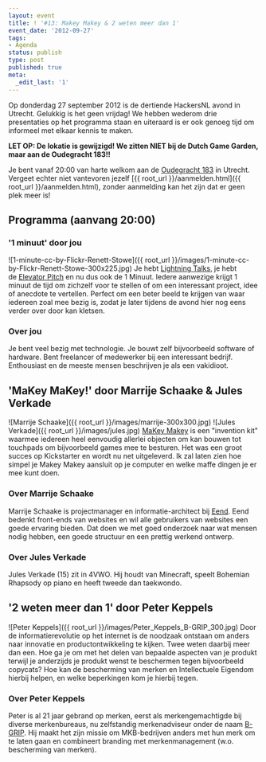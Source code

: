 ```yaml
---
layout: event
title: ! '#13: Makey Makey & 2 weten meer dan 1'
event_date: '2012-09-27'
tags:
- Agenda
status: publish
type: post
published: true
meta:
  _edit_last: '1'
---
```

Op donderdag 27 september 2012 is de dertiende HackersNL avond in Utrecht. Gelukkig is het geen vrijdag! We hebben wederom drie presentaties op het programma staan en uiteraard is er ook genoeg tijd om informeel met elkaar kennis te maken.

**LET OP: De lokatie is gewijzigd! We zitten NIET bij de Dutch Game Garden, maar aan de Oudegracht 183!!**

Je bent vanaf 20:00 van harte welkom aan de [Oudegracht 183](http://g.co/maps/zzqs3) in Utrecht. Vergeet echter niet vantevoren jezelf [{{ root_url }}/aanmelden.html]({{ root_url }}/aanmelden.html), zonder aanmelding kan het zijn dat er geen plek meer is!

## Programma (aanvang 20:00)

### '1 minuut' door jou
![1-minute-cc-by-Flickr-Renett-Stowe]({{ root_url }}/images/1-minute-cc-by-Flickr-Renett-Stowe-300x225.jpg)
Je hebt [Lightning Talks](https://secure.wikimedia.org/wikipedia/en/wiki/Lightning_Talk), je hebt de [Elevator Pitch](https://secure.wikimedia.org/wikipedia/en/wiki/Elevator_pitch) en nu dus ook de 1 Minuut. Iedere aanwezige krijgt 1 minuut de tijd om zichzelf voor te stellen of om een interessant project, idee of anecdote te vertellen. Perfect om een beter beeld te krijgen van waar iedereen zoal mee bezig is, zodat je later tijdens de avond hier nog eens verder over door kan kletsen.

### Over jou

Je bent veel bezig met technologie. Je bouwt zelf bijvoorbeeld software of hardware. Bent freelancer of medewerker bij een interessant bedrijf. Enthousiast en de meeste mensen beschrijven je als een vakidioot.

## 'MaKey MaKey!' door Marrije Schaake &amp; Jules Verkade

![Marrije Schaake]({{ root_url }}/images/marrije-300x300.jpg)
![Jules Verkade]({{ root_url }}/images/jules.jpg)
[MaKey Makey](http://www.makeymakey.com) is een "invention kit" waarmee iedereen heel eenvoudig allerlei objecten om kan bouwen tot touchpads om bijvoorbeeld games mee te besturen. Het was een groot succes op Kickstarter en wordt nu net uitgeleverd. Ik zal laten zien hoe simpel je Makey Makey aansluit op je computer en welke maffe dingen je er mee kunt doen.

### Over Marrije Schaake

Marrije Schaake is projectmanager en informatie-architect bij <a href="http://eend.nl">Eend</a>. Eend bedenkt front-ends van websites en wil alle gebruikers van websites een goede ervaring bieden. Dat doen we met goed onderzoek naar wat mensen nodig hebben, een goede structuur en een prettig werkend ontwerp.

### Over Jules Verkade

Jules Verkade (15) zit in 4VWO. Hij houdt van Minecraft, speelt Bohemian Rhapsody op piano en heeft tweede dan taekwondo.

## '2 weten meer dan 1' door Peter Keppels

![Peter Keppels]({{ root_url }}/images/Peter_Keppels_B-GRIP_300.jpg)
Door de informatierevolutie op het internet is de noodzaak ontstaan om anders naar innovatie en productontwikkeling te kijken. Twee weten daarbij meer dan een. Hoe ga je om met het delen van bepaalde aspecten van je produkt terwijl je anderzijds je produkt wenst te beschermen tegen bijvoorbeeld copycats? Hoe kan de bescherming van merken en Intellectuele Eigendom hierbij helpen, en welke beperkingen kom je hierbij tegen.

### Over Peter Keppels

Peter is al 21 jaar gebrand op merken, eerst als merkengemachtigde bij diverse merkenbureaus, nu zelfstandig merkenadviseur onder de naam <a href="http://http://www.b-grip.nl/">B-GRIP</a>. Hij maakt het zijn missie om MKB-bedrijven anders met hun merk om te laten gaan en combineert branding met merkenmanagement (w.o. bescherming van merken).
